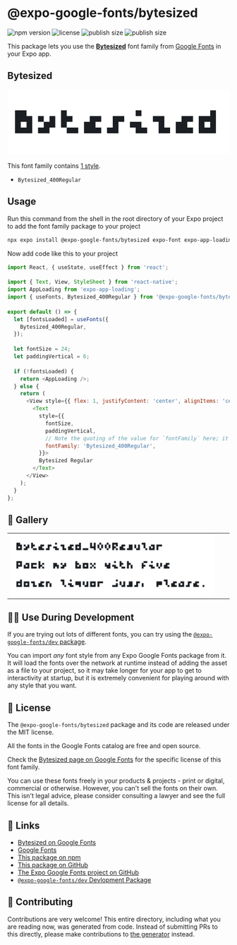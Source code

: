 # @expo-google-fonts/bytesized

![npm version](https://flat.badgen.net/npm/v/@expo-google-fonts/bytesized)
![license](https://flat.badgen.net/github/license/expo/google-fonts)
![publish size](https://flat.badgen.net/packagephobia/install/@expo-google-fonts/bytesized)
![publish size](https://flat.badgen.net/packagephobia/publish/@expo-google-fonts/bytesized)

This package lets you use the [**Bytesized**](https://fonts.google.com/specimen/Bytesized) font family from [Google Fonts](https://fonts.google.com/) in your Expo app.

## Bytesized

![Bytesized](./font-family.png)

This font family contains [1 style](#-gallery).

- `Bytesized_400Regular`

## Usage

Run this command from the shell in the root directory of your Expo project to add the font family package to your project
```sh
npx expo install @expo-google-fonts/bytesized expo-font expo-app-loading
```

Now add code like this to your project
```js
import React, { useState, useEffect } from 'react';

import { Text, View, StyleSheet } from 'react-native';
import AppLoading from 'expo-app-loading';
import { useFonts, Bytesized_400Regular } from '@expo-google-fonts/bytesized';

export default () => {
  let [fontsLoaded] = useFonts({
    Bytesized_400Regular,
  });

  let fontSize = 24;
  let paddingVertical = 6;

  if (!fontsLoaded) {
    return <AppLoading />;
  } else {
    return (
      <View style={{ flex: 1, justifyContent: 'center', alignItems: 'center' }}>
        <Text
          style={{
            fontSize,
            paddingVertical,
            // Note the quoting of the value for `fontFamily` here; it expects a string!
            fontFamily: 'Bytesized_400Regular',
          }}>
          Bytesized Regular
        </Text>
      </View>
    );
  }
};

```

## 🔡 Gallery


||||
|-|-|-|
|![Bytesized_400Regular](./Bytesized_400Regular.ttf.png)||||


## 👩‍💻 Use During Development

If you are trying out lots of different fonts, you can try using the [`@expo-google-fonts/dev` package](https://github.com/expo/google-fonts/tree/master/font-packages/dev#readme).

You can import *any* font style from any Expo Google Fonts package from it. It will load the fonts
over the network at runtime instead of adding the asset as a file to your project, so it may take longer
for your app to get to interactivity at startup, but it is extremely convenient
for playing around with any style that you want.

## 📖 License

The `@expo-google-fonts/bytesized` package and its code are released under the MIT license.

All the fonts in the Google Fonts catalog are free and open source.

Check the [Bytesized page on Google Fonts](https://fonts.google.com/specimen/Bytesized) for the specific license of this font family.

You can use these fonts freely in your products & projects - print or digital, commercial or otherwise. However, you can't sell the fonts on their own. This isn't legal advice, please consider consulting a lawyer and see the full license for all details.

## 🔗 Links

- [Bytesized on Google Fonts](https://fonts.google.com/specimen/Bytesized)
- [Google Fonts](https://fonts.google.com/)
- [This package on npm](https://www.npmjs.com/package/@expo-google-fonts/bytesized)
- [This package on GitHub](https://github.com/expo/google-fonts/tree/master/font-packages/bytesized)
- [The Expo Google Fonts project on GitHub](https://github.com/expo/google-fonts)
- [`@expo-google-fonts/dev` Devlopment Package](https://github.com/expo/google-fonts/tree/master/font-packages/dev)

## 🤝 Contributing

Contributions are very welcome! This entire directory, including what you are reading now, was generated from code. Instead of submitting PRs to this directly, please make contributions to [the generator](https://github.com/expo/google-fonts/tree/master/packages/generator) instead.
